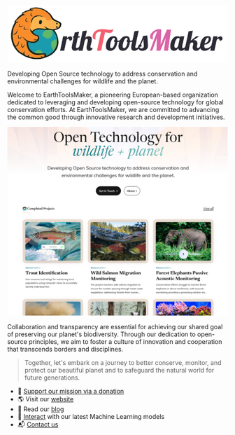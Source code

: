 [<img src="../assets/images/etm-logo-text.png" />](https://www.earthtoolsmaker.org/)

Developing Open Source technology to address conservation and environmental
challenges for wildlife and the planet.

Welcome to EarthToolsMaker, a pioneering European-based organization
dedicated to leveraging and developing open-source technology for
global conservation efforts. At EarthToolsMaker, we are committed to
advancing the common good through innovative research and development
initiatives.

[<img src="../assets/images/etm-website.png" />](https://www.earthtoolsmaker.org/)

Collaboration and transparency are essential for achieving our shared
goal of preserving our planet's biodiversity. Through our dedication to
open-source principles, we aim to foster a culture of innovation and
cooperation that transcends borders and disciplines.

> Together, let's embark on a journey to better conserve, monitor, and
> protect our beautiful planet and to safeguard the
> natural world for future generations.


- 👼 [Support our mission via a donation](https://www.earthtoolsmaker.org/donate/)
- 🌎 Visit our [website](https://earthtoolsmaker.org)
- 📖 Read our [blog](https://www.earthtoolsmaker.org/posts/)
- 🧠 [Interact](https://www.earthtoolsmaker.org/spaces/) with our latest Machine Learning models
- 📬 [Contact us](https://www.earthtoolsmaker.org/contact/)
